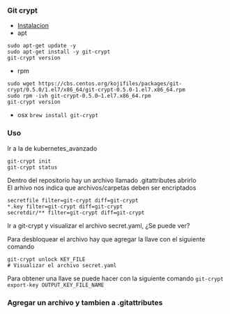 ### Git crypt  
- [Instalacion](https://github.com/AGWA/git-crypt/blob/master/INSTALL.md)  
- apt
```
sudo apt-get update -y
sudo apt-get install -y git-crypt
git-crypt version
```  
- rpm    
```
sudo wget https://cbs.centos.org/kojifiles/packages/git-crypt/0.5.0/1.el7/x86_64/git-crypt-0.5.0-1.el7.x86_64.rpm
sudo rpm -ivh git-crypt-0.5.0–1.el7.x86_64.rpm
git-crypt version
```  
- osx
`brew install git-crypt`  

### Uso  
Ir a la de kubernetes_avanzado
```
git-crypt init
git-crypt status
```

Dentro del repositorio hay un archivo llamado .gitattributes abrirlo  
El arhivo nos indica que archivos/carpetas deben ser encriptados    
```
secretfile filter=git-crypt diff=git-crypt
*.key filter=git-crypt diff=git-crypt
secretdir/** filter=git-crypt diff=git-crypt
```  
Ir a git-crypt y visualizar el archivo secret.yaml, ¿Se puede ver?  

Para desbloquear el archivo hay que agregar la llave con el siguiente comando    
```
git-crypt unlock KEY_FILE  
# Visualizar el archivo secret.yaml
```  

Para obtener una llave se puede hacer con la siguiente comando
`git-crypt export-key OUTPUT_KEY_FILE_NAME`  

### Agregar un archivo y tambien a .gitattributes
